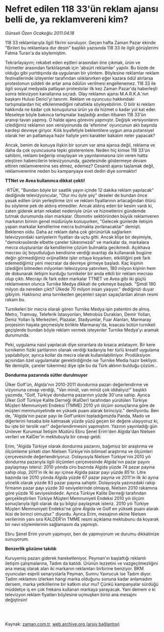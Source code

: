 # Nefret edilen 118 33'ün reklam ajansı belli de, ya reklamvereni kim?

*Günseli Özen Ocakoğlu 2011.04.18*

<td class="columnist-detail">
<p>118 33 reklamlarıyla ilgili fikrim soruluyor. Geçen hafta Zaman Pazar ekinde "Birileri bu reklamlara dur desin" başlıklı yazısında 118 33 ile ilgili görüşlerimi Fatma Turan'a da söylemiştim.</p>
<p>
<div id="haberMetinDiv">
<p>Tekrarlayayım; rekabet eden eşitleri arasından öne çıkmak, ürün ve hizmetler arasından farklılaşmak için 'absürt reklamlar' yapılır. Bu bizde de olduğu gibi yurtdışında da uygulanan bir yöntem. Böylesine reklamlar reklam festivallerinde izleyenler tarafından ıslıklanırken eğer kazara ödül alırlarsa protestonun şiddeti de artar ama ödülün verilmesi engellenemez. 118 33 ile ilgili sosyal medyada patlayan protestolar ilk kez Zaman Pazar'da haberleşti sonra televizyon kanallarına sıçradı. Olay reklamın ajansı M.A.R.K.A.'nın başkanı Hulusi Derici'yi tanırım. Reklam ve oyuncusu hakkındaki tartışmalardan hiç etkilenmediğini rahatlıkla söyleyebilirim. O bilir ki reklam hakkında ne kadar çok konuşulursa ürün ya da hizmet o kadar yol kat eder. Meseleye böyle bakınca tartışmalar başladığı andan itibaren 118 33'ün aranışı tavan yapmış. O halde ajans görevini yapmıştır. Değişik versiyonlarını izlediğimiz reklamın son versiyonunda da 'efemine' oyuncunun aklı başında kardeşi devreye giriyor. Kılık kıyafetiyle beklentilere uygun ama potansiyel olarak her an patlamaya hazır haliyle yeni karakter bakalım neler yapacak? 
<p> Ancak, benim de konuya ilişkin bir sorum var ama ajansa değil, reklama ve daha da çok oyuncusuna tepki gösterenlere. Neden hiç kimse 118 33'ün sahibini, reklamı beğenip onaylayan ve yayınlanmasına izin veren hatta eleştiren habercilerin televizyonunda, gazetesinde göstermeye devam ettiren reklamverenine ses etmez, edemez? Cesaret ajansı taşlamak değil, reklamverenine neden bu kampanyaya evet dedin diye sormaktır! 
<p><b>TTNet ve Avea kullanınca dikkat çekti!</b>
<p>-RTÜK, "Bundan böyle bir saatlik yayın içinde 12 dakika reklam yapılacak" dediğinde televizyoncular, "Olur mu öyle şey" deseler de bundan önce yasak edilen ürün yerleştirme izni ve reklam fiyatlarının artacağından ötürü bu söyleme pek de aldırış etmediler. Ancak aldırış eden bir kesim vardı ki, zaten giderek artan rekabet nedeniyle ürün ve hizmetlerini gündemde tutmak durumunda olan markalar. Otomotiv sektöründen büyük reklamveren markanın  birinin genel müdürüyle konuşurken, "Gelecek günlerde iletişim yapan markalar kendilerine mecra bulmakta zorlanacaklar" demişti. Beklenen oldu. Daha az reklam daha çok görünürlük sağlarken televizyondaki saniyelerin fiyatları da uçtu gitti. Ancak klişe bir deyimiyle, "demokrasilerde elbette çareler tükenmezdi" ve markalar da, markalara mecra oluşturanlar da kendilerine çözüm bulmakta gecikmedi.  Açıkhava mecrası üç boyutluluğun kendisine verdiği avantajı da kullanarak bugüne değin görmediğimiz orijinallikte işler ortaya koyarken, etkililiğini pek fark edemediğimiz yeni mecralar da devreye girmeye başladı. Kaç kişinin izlediğini bilmeden milyonları televizyona yatırırken, 180 milyon kişinin hem de dokunarak iletişim kurduğu turnikeler bir anda etkili bir reklam mecrası olup çıktı. Mecrayı ilk fark eden markalar TTNET ve Avea gibi iki güçlü reklamveren olunca Turnike Medya dikkati de çekmeye başladı. "Şimdi 180 milyon da nereden çıktı? Ülkede 70 milyon insan yaşıyor." dediğinizi duyar gibiyim. Haklısınız ama turnikeden geçenleri sayan sayaçlardan alınan resmi rakam bu. 
<p>	Turnikeleri bir mecra olarak gören Turnike Medya işin patentini de almış. Metro, Tramvay, Teleferik İstasyonları, Metrobüs Durakları, Demir Yolları, Deniz Yolları İş Merkezleri, Plazalar, Stadyumlar, Fuar Alanları, Marmaray projesinin hayata geçmesiyle birlikte Marmaray'da, kısacası bütün turnikeli geçişlerde bundan böyle reklam vermek isteyenler Turnike Medya'yı aramak durumunda. 
<p>	Peki, uygulama nasıl yapılacak diye soranlara da kısaca anlatayım. Bir kere turnikenin fiziki şartlarının olanak verdiği kadarıyla her türlü kreatif uygulama yapılabiliyor, ayrıca kollar da mecra olarak kullanılabiliniyor. Prodüksiyon açısından özel uygulamalar gerektirdiğinde ise Turnike Media hazır bekliyor. Ne demiştik, çareler tükenmez diye işte bu da Türk aklının bulduğu çözüm... 

<p><b>Dondurma pazarında sütler durulmuyor</b>
<p>Ülker Golf'ün, Algida'nın 2010-2011 dondurma pazarı değerlendirme ve vizyonuna cevap verdiği, "Van minüt, van minüt çok iddialıyız!" başlıklı yazımda, "Golf, Türkiye dondurma pazarının yüzde 30'una sahip. Ayrıca Ülker Golf Türkiye Kalite Derneği (KalDer) tarafından yürütülen Türkiye Müşteri Memnuniyeti Endeksi (TMME) 2010 yılı ölçüm sonuçlarına göre de müşteri memnuniyetinde en yüksek puanı alarak birinciyiz." deniliyordu. Ben de, "Algida'nın pazar payı ile Golf'unkini topladığımızda Panda, Mado ve diğerlerini hesaba bile katmasak yüzde yüzü geçen bir değere ulaşıyoruz ki, bu işte bir terslik var!" değerlendirmesini yapmıştım. Yazının yayınladığı gün Unilever Kurumsal İletişim Müdürü Ebru Şenel Erim'den Algida'dan Nielsen verileri ve KalDer'in mektubuyla bir cevap geldi. 
<p> Erim, "Algida Türkiye olarak dondurma pazarını, bağımsız bir araştırma ve ölçümleme şirketi olan Nielsen Türkiye'nin bilimsel araştırma ve ölçümleri çerçevesinde değerlendiriyoruz. Dolayısıyla Nielsen Türkiye'nin 2010 yılı dondurma pazarıyla ilgili ölçümleri çerçevesinde Algida'nın pazar payını paylaşmayı isteriz: 2010 yılında ciro bazında Algida yüzde 74 pazar payına sahip olup, 2011'in ilk iki ayı içinse Algida pazar payı yüzde 85'tir. Litre bazında ise 2010 yılında Algida yüzde 67 pazar payına ve 2011'in ilk iki ayına yönelik olarak yüzde 83 pazar payına sahiptir. Dolayısıyla yazınızdaki rakip firmanın pazar payı yüzde 30 seviyelerinde olmayıp, Nielsen 2010 rakamına göre yüzde 16 seviyesindedir. Ayrıca Türkiye Kalite Derneği tarafından gerçekleştirilen Türkiye Müşteri Memnuniyeti Endeksi 2010 yılı ölçüm sonuçlarıyla ilgili olarak da şu bilgiyi paylaşmak isteriz. 2010 yılı Türkiye Müşteri Memnuniyeti Endeksi'ne göre Algida ve Golf en yüksek puanı alarak ikisi de birinci olmuştur." diyordu. Ayrıca Erim, mesajının ekine Nielsen verilerinin yanı sıra KALDER'in TMME resmi açıklama mektubunu da koyarak bir nevi söylemlerinin sağlamasını da yapmıştı. 
<p> Ebru Şenel Erim yorum yapmıyor, ben de yapmıyorum ve durumu dikkatinize sunuyorum. 
<p><b>Benzerlik gözüme takıldı</b>
<p>Kuruyemiş pazarı giderek hareketleniyor. Peyman'ın başlattığı reklamlı iletişim çalışmalarına, Tadım da katıldı. Ürünün lezzetini ve vazgeçilmezliğini ana mesaj olarak alan iki markanın reklamları birbirine benziyor. BKM oyuncuları esprili senaryolarla Peyman, Sumru Yavrucuk ise Tadım diyor. Tadım reklamını izlerken hangi marka olduğunu sonuna kadar anlamadım dersem, marka yetkililerine bir katkım olur mu? Çünkü kampanyalar sürdüğü müddetçe iş en çok frekans kullanan markaya yarayacak. Yani demem o ki televizyon reklam fiyatları böylesine uçmuşken birisi ana mesajını değiştirsin!</p></p></p></p></p></p></p></p></p></p></p></p></div>
</p>


<p><br>
		 </br></p></td>

Kaynak: [zaman.com.tr](http://zaman.com.tr/yazar.do?yazino=1122822), [web.archive.org (arşiv bağlantısı)](http://web.archive.org/web/20110529194733/http://www.zaman.com.tr:80/yazar.do?yazino=1122822)
